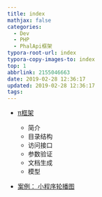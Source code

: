 ```yaml
---
title: index
mathjax: false
categories:
  - Dev
  - PHP
  - PhalApi框架
typora-root-url: index
typora-copy-images-to: index
top: 1
abbrlink: 2155046663
date: 2019-02-28 12:36:17
updated: 2019-02-28 12:36:17
tags:
---
```




* [π框架](PhalApi框架.md)
  * 简介
  * 目录结构
  * 访问接口
  * 参数验证
  * 文档生成
  * 模型



* [案例： 小程序轮播图](PhalApi框架.md)

